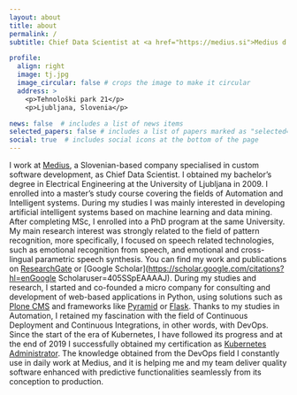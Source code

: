 ```yaml
---
layout: about
title: about
permalink: /
subtitle: Chief Data Scientist at <a href="https://medius.si">Medius d.o.o.</a>

profile:
  align: right
  image: tj.jpg
  image_circular: false # crops the image to make it circular
  address: >
    <p>Tehnološki park 21</p>
    <p>Ljubljana, Slovenia</p>

news: false  # includes a list of news items
selected_papers: false # includes a list of papers marked as "selected={true}"
social: true  # includes social icons at the bottom of the page
---
```


I work at [Medius](https://medius.si), a Slovenian-based company specialised in
custom software development, as Chief Data Scientist. I obtained my bachelor’s
degree in Electrical Engineering at the University of Ljubljana in 2009.
I enrolled into a master’s study course covering the fields of Automation and
Intelligent systems. During my studies I was mainly interested in developing
artificial intelligent systems based on machine learning and data mining. After
completing MSc, I enrolled into a PhD program at the same University.
My main research interest was strongly related to the field of pattern
recognition, more specifically, I focused on speech related technologies, such
as emotional recognition from speech, and emotional and cross-lingual
parametric speech synthesis. You can find my work and publications on
[ResearchGate](https://www.researchgate.net/profile/Tadej-Justin) or [Google
Scholar](https://scholar.google.com/citations?hl=enGoogle
Scholaruser=405SSpEAAAAJ). During my studies and research, I started and
co-founded a micro company for consulting and development of web-based
applications in Python, using solutions such as [Plone CMS](https://plone.org/)
and frameworks like [Pyramid](https://trypyramid.com/) or
[Flask](https://flask.palletsprojects.com/). Thanks to my studies in
Automation, I retained my fascination with the field of Continuous Deployment
and Continuous Integrations, in other words, with DevOps. Since the start of
the era of Kubernetes, I have followed its progress and at the end of 2019
I successfully obtained my certification as [Kubernetes
Administrator](https://www.youracclaim.com/badges/5a5265c2-a855-4524-8195-94a287da6725).
The knowledge obtained from the DevOps field I constantly use in daily work at
Medius, and it is helping me and my team deliver quality software enhanced with
predictive functionalities seamlessly from its conception to production.

